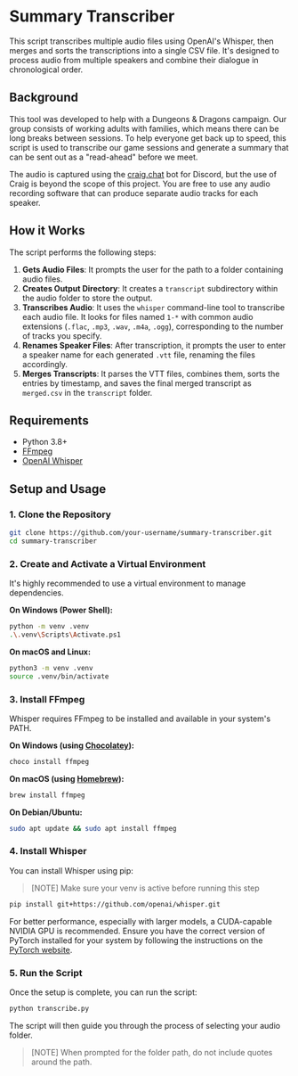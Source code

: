 # Summary Transcriber

This script transcribes multiple audio files using OpenAI's Whisper, then merges and sorts the transcriptions into a single CSV file. It's designed to process audio from multiple speakers and combine their dialogue in chronological order.

## Background

This tool was developed to help with a Dungeons & Dragons campaign. Our group consists of working adults with families, which means there can be long breaks between sessions. To help everyone get back up to speed, this script is used to transcribe our game sessions and generate a summary that can be sent out as a "read-ahead" before we meet.

The audio is captured using the [craig.chat](https://craig.chat/) bot for Discord, but the use of Craig is beyond the scope of this project. You are free to use any audio recording software that can produce separate audio tracks for each speaker.

## How it Works

The script performs the following steps:

1. **Gets Audio Files**: It prompts the user for the path to a folder containing audio files.
2. **Creates Output Directory**: It creates a `transcript` subdirectory within the audio folder to store the output.
3. **Transcribes Audio**: It uses the `whisper` command-line tool to transcribe each audio file. It looks for files named `1-*` with common audio extensions (`.flac`, `.mp3`, `.wav`, `.m4a`, `.ogg`), corresponding to the number of tracks you specify.
4. **Renames Speaker Files**: After transcription, it prompts the user to enter a speaker name for each generated `.vtt` file, renaming the files accordingly.
5. **Merges Transcripts**: It parses the VTT files, combines them, sorts the entries by timestamp, and saves the final merged transcript as `merged.csv` in the `transcript` folder.

## Requirements

- Python 3.8+
- [FFmpeg](https://ffmpeg.org/download.html)
- [OpenAI Whisper](https://github.com/openai/whisper)

## Setup and Usage

### 1. Clone the Repository

```bash
git clone https://github.com/your-username/summary-transcriber.git
cd summary-transcriber
```

### 2. Create and Activate a Virtual Environment

It's highly recommended to use a virtual environment to manage dependencies.

**On Windows (Power Shell):**

```bash
python -m venv .venv
.\.venv\Scripts\Activate.ps1
```

**On macOS and Linux:**

```bash
python3 -m venv .venv
source .venv/bin/activate
```

### 3. Install FFmpeg

Whisper requires FFmpeg to be installed and available in your system's PATH.

**On Windows (using [Chocolatey](https://chocolatey.org/)):**

```bash
choco install ffmpeg
```

**On macOS (using [Homebrew](https://brew.sh/)):**

```bash
brew install ffmpeg
```

**On Debian/Ubuntu:**

```bash
sudo apt update && sudo apt install ffmpeg
```

### 4. Install Whisper

You can install Whisper using pip:

> [NOTE] Make sure your venv is active before running this step

```bash
pip install git+https://github.com/openai/whisper.git
```

For better performance, especially with larger models, a CUDA-capable NVIDIA GPU is recommended. Ensure you have the correct version of PyTorch installed for your system by following the instructions on the [PyTorch website](https://pytorch.org/get-started/locally/).

### 5. Run the Script

Once the setup is complete, you can run the script:

```bash
python transcribe.py
```

The script will then guide you through the process of selecting your audio folder.

> [NOTE] When prompted for the folder path, do not include quotes around the path.
